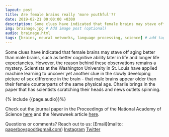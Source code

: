 ```yaml
---
layout: post
title: Are female brains really 'more youthful'??
date: 2019-02-21 00:00:00 +0300
description: Some clues have indicated that female brains may stave off aging better than male brains, such as better cognitive ability later in life and longer life expectancies. However, the reason behind these observations remains a mystery... # Add post description (shows up as description on social media posts)
img: brainage.jpg # Add image post (optional)
audio: brainage.html
tags: [brains, neural networks, language processing, science] # add tag
---
```


Some clues have indicated that female brains may stave off aging better than male brains, such as better cognitive ability later in life and longer life expectancies. However, the reason behind these observations remains a mystery. Scientists at the Washington University in St. Louis have applied machine learning to uncover yet another clue in the slowly developing picture of sex difference in the brain - that male brains appear older than their female counterparts of the same physical age. Charlie brings in the paper that has scientists scratching their heads and news outlets spinning.

{% include {{page.audio}}%}

Check out the journal paper in the Proceedings of the National Academy of Science [here](https://www.pnas.org/content/early/2019/01/29/1815917116) and the Newsweek article [here](https://www.msn.com/en-us/health/medical/mens-brains-3-years-older-than-womens-of-same-age/ar-BBTb8jm?OCID=ansmsnnews11). 

Questions or comments? Reach out to us: [Email](mailto: paperboyspod@gmail.com) [Instagram](https://www.instagram.com/paperboyspod/) [Twitter](https://twitter.com/PaperBoysPod)